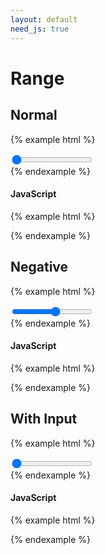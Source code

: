 ```yaml
---
layout: default
need_js: true
---
```


# Range

## Normal

{% example html %}
<div class="ui-row middle">
  <div class="ui-slider-wrap mr-20 js-range">
    <input type="range" max="10" min="0" value="0" name="yourInputName"/>
  </div>
</div>
{% endexample %}

#### JavaScript

{% example html %}
<script>
  var Range = window.ui.Range;
  var wrap = document.querySelector('.js-range');
  
  var range = new Range(wrap, {
    onChange: function (data) {
      console.log(data)
    }
  });
</script>
{% endexample %}

## Negative

{% example html %}

<div class="ui-row middle">
  <div class="ui-slider-wrap js-range2">
    <input type="range" max="100" min="-100" value="10" name="yourInputName"/>
  </div>
</div>
{% endexample %}

#### JavaScript

{% example html %}
<script>
  var Range = window.ui.Range;
  new Range(document.querySelector('.js-range2'));
</script>
{% endexample %}

## With Input

{% example html %}

<div class="ui-row middle">
  <div class="ui-slider-wrap js-range3">
    <input type="range" max="100" min="0" value="0" name="yourInputName"/>
  </div>
</div>
{% endexample %}

#### JavaScript

{% example html %}
<script>
  var Range = window.ui.Range;
  var wrap = document.querySelector('.js-range3');
  
  new Range(wrap, {
    withInput: true,
    inputUnit: '%'
  });
</script>
{% endexample %}